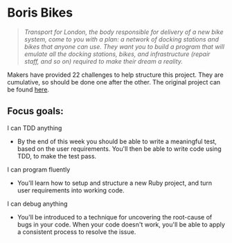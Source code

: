 # Boris Bikes

> *Transport for London, the body responsible for delivery of a new bike system, come to you with a plan: a network of docking stations and bikes that anyone can use. They want you to build a program that will emulate all the docking stations, bikes, and infrastructure (repair staff, and so on) required to make their dream a reality.*

Makers have provided 22 challenges to help structure this project. They are cumulative, so should be done one after the other. The original project can be found [here](https://github.com/makersacademy/course/blob/master/boris_bikes/0_challenge_map.md).

## Focus goals:

I can TDD anything
- By the end of this week you should be able to write a meaningful test, based on the user requirements. You'll then be able to write code using TDD, to make the test pass.

I can program fluently
- You'll learn how to setup and structure a new Ruby project, and turn user requirements into working code.

I can debug anything
- You'll be introduced to a technique for uncovering the root-cause of bugs in your code. When your code doesn't work, you'll be able to apply a consistent process to resolve the issue.
